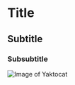 # Title
## Subtitle
### Subsubtitle

![Image of Yaktocat](https://octodex.github.com/images/yaktocat.png)
